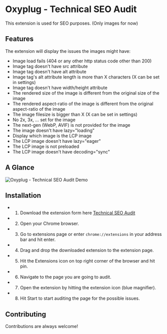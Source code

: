 
# Oxyplug - Technical SEO Audit

This extension is used for SEO purposes. (Only images for now)




## Features

The extension will display the issues the images might have:
- Image load fails (404 or any other http status code other than 200)
- Image tag doesn't have src attribute
- Image tag doesn't have alt attribute
- Image tag's alt attribute length is more than X characters (X can be set in settings)
- Image tag doesn't have width/height attribute
- The rendered size of the image is different from the original size of the image
- The rendered aspect-ratio of the image is different from the original aspect-ratio of the image
- The image filesize is bigger than X (X can be set in settings)
- No 2x, 3x, ... set for the image
- The next-gen (WebP, AVIF) is not provided for the image
- The image doesn't have lazy="loading"
- Display which image is the LCP image
- The LCP image doesn't have lazy="eager"
- The LCP image is not preloaded
- The LCP image doesn't have decoding="sync"
## A Glance

![Oxyplug - Technical SEO Audit Demo](https://www.oxyplug.com/wp-content/uploads/2024/04/oxyplug-technical-seo-audit.png)
## Installation

- 1. Download the extension form here [Technical SEO Audit](https://www.oxyplug.com/wp-content/uploads/Technical-SEO-Audit.crx)
- 2. Open your Chrome browser.
- 3. Go to extensions page or enter `chrome://extensions` in your address bar and hit enter.
- 4. Drag and drop the downloaded extension to the extension page.
- 5. Hit the Extensions icon on top right corner of the browser and hit pin.
- 6. Navigate to the page you are going to audit.
- 7. Open the extension by hitting the extension icon (blue magnifier).
- 8. Hit Start to start auditing the page for the possible issues.
## Contributing

Contributions are always welcome!

